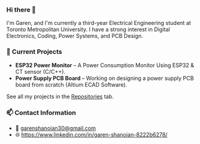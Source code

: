 ### Hi there 👋

I'm Garen, and I'm currently a third-year Electrical Engineering student at Toronto Metropolitan University. I have a strong interest in Digital Electronics, Coding, Power Systems, and PCB Design. 

### 🔧 Current Projects
- **ESP32 Power Monitor** – A Power Consumption Monitor Using ESP32 & CT sensor (C/C++).
- **Power Supply PCB Board** – Working on designing a power supply PCB board from scratch (Altium ECAD Software).

See all my projects in the [Repositories](https://github.com/Gshano?tab=repositories) tab.

### 📫 Contact Information 
- 📧 garenshanoian30@gmail.com
- 🌐 https://www.linkedin.com/in/garen-shanoian-8222b6278/
